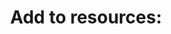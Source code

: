 ---
name: New resource
about: Request a new resource be added to the resources page
title: "Add to resources: "
labels: enhancement, content/article
assignees: ''
---